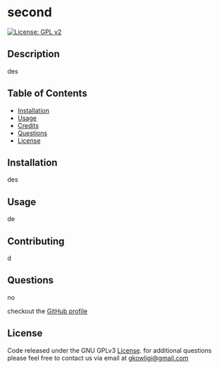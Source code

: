 # second

   [![License: GPL v2](https://img.shields.io/badge/License-gpl-3.0-blue.svg)](https://www.gnu.org/licenses/old-licenses/gpl-3.0.en.html)


## Description

des

## Table of Contents
* [Installation](#installation)
* [Usage](#usage)
* [Credits](#credits)
* [Questions](#questions)
* [License](#license)


## Installation

des



## Usage

de



## Contributing

d





## Questions

no

checkout the [GitHub profile](https://github.com/gkowligi1392)



## License

Code released under the GNU GPLv3 [License](https://choosealicense.com/licenses/gpl-3.0/). 
for additional questions please feel free to contact us via email at gkowligi@gmail.com